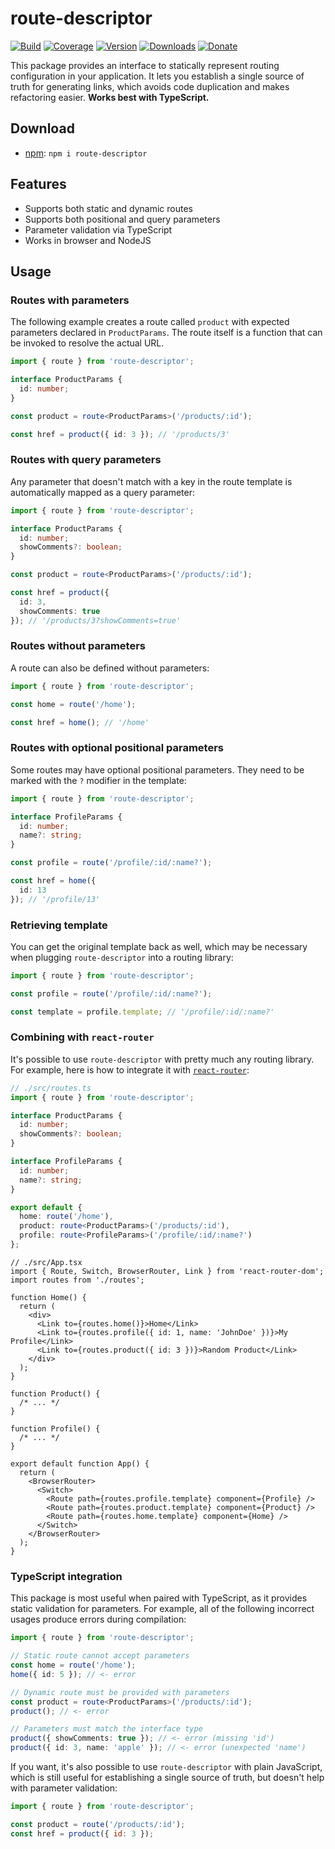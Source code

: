 # route-descriptor

[![Build](https://github.com/Tyrrrz/route-descriptor/workflows/CI/badge.svg?branch=master)](https://github.com/Tyrrrz/route-descriptor/actions)
[![Coverage](https://codecov.io/gh/Tyrrrz/route-descriptor/branch/master/graph/badge.svg)](https://codecov.io/gh/Tyrrrz/route-descriptor)
[![Version](https://img.shields.io/npm/v/route-descriptor.svg)](http://npmjs.com/package/route-descriptor)
[![Downloads](https://img.shields.io/npm/dm/route-descriptor.svg)](http://npmjs.com/package/route-descriptor)
[![Donate](https://img.shields.io/badge/donate-$$$-purple.svg)](https://tyrrrz.me/donate)

This package provides an interface to statically represent routing configuration in your application. It lets you establish a single source of truth for generating links, which avoids code duplication and makes refactoring easier. **Works best with TypeScript.**

## Download

- [npm](http://npmjs.com/package/route-descriptor): `npm i route-descriptor`

## Features

- Supports both static and dynamic routes
- Supports both positional and query parameters
- Parameter validation via TypeScript
- Works in browser and NodeJS

## Usage

### Routes with parameters

The following example creates a route called `product` with expected parameters declared in `ProductParams`. The route itself is a function that can be invoked to resolve the actual URL.

```ts
import { route } from 'route-descriptor';

interface ProductParams {
  id: number;
}

const product = route<ProductParams>('/products/:id');

const href = product({ id: 3 }); // '/products/3'
```

### Routes with query parameters

Any parameter that doesn't match with a key in the route template is automatically mapped as a query parameter:

```ts
import { route } from 'route-descriptor';

interface ProductParams {
  id: number;
  showComments?: boolean;
}

const product = route<ProductParams>('/products/:id');

const href = product({
  id: 3,
  showComments: true
}); // '/products/3?showComments=true'
```

### Routes without parameters

A route can also be defined without parameters:

```ts
import { route } from 'route-descriptor';

const home = route('/home');

const href = home(); // '/home'
```

### Routes with optional positional parameters

Some routes may have optional positional parameters. They need to be marked with the `?` modifier in the template:

```ts
import { route } from 'route-descriptor';

interface ProfileParams {
  id: number;
  name?: string;
}

const profile = route('/profile/:id/:name?');

const href = home({
  id: 13
}); // '/profile/13'
```

### Retrieving template

You can get the original template back as well, which may be necessary when plugging `route-descriptor` into a routing library:

```ts
import { route } from 'route-descriptor';

const profile = route('/profile/:id/:name?');

const template = profile.template; // '/profile/:id/:name?'
```

### Combining with `react-router`

It's possible to use `route-descriptor` with pretty much any routing library. For example, here is how to integrate it with [`react-router`](https://github.com/ReactTraining/react-router):

```ts
// ./src/routes.ts
import { route } from 'route-descriptor';

interface ProductParams {
  id: number;
  showComments?: boolean;
}

interface ProfileParams {
  id: number;
  name?: string;
}

export default {
  home: route('/home'),
  product: route<ProductParams>('/products/:id'),
  profile: route<ProfileParams>('/profile/:id/:name?')
};
```

```tsx
// ./src/App.tsx
import { Route, Switch, BrowserRouter, Link } from 'react-router-dom';
import routes from './routes';

function Home() {
  return (
    <div>
      <Link to={routes.home()}>Home</Link>
      <Link to={routes.profile({ id: 1, name: 'JohnDoe' })}>My Profile</Link>
      <Link to={routes.product({ id: 3 })}>Random Product</Link>
    </div>
  );
}

function Product() {
  /* ... */
}

function Profile() {
  /* ... */
}

export default function App() {
  return (
    <BrowserRouter>
      <Switch>
        <Route path={routes.profile.template} component={Profile} />
        <Route path={routes.product.template} component={Product} />
        <Route path={routes.home.template} component={Home} />
      </Switch>
    </BrowserRouter>
  );
}
```

### TypeScript integration

This package is most useful when paired with TypeScript, as it provides static validation for parameters. For example, all of the following incorrect usages produce errors during compilation:

```ts
import { route } from 'route-descriptor';

// Static route cannot accept parameters
const home = route('/home');
home({ id: 5 }); // <- error

// Dynamic route must be provided with parameters
const product = route<ProductParams>('/products/:id');
product(); // <- error

// Parameters must match the interface type
product({ showComments: true }); // <- error (missing 'id')
product({ id: 3, name: 'apple' }); // <- error (unexpected 'name')
```

If you want, it's also possible to use `route-descriptor` with plain JavaScript, which is still useful for establishing a single source of truth, but doesn't help with parameter validation:

```js
import { route } from 'route-descriptor';

const product = route('/products/:id');
const href = product({ id: 3 });
```
